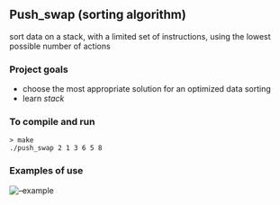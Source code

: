## Push_swap (sorting algorithm)
sort data on a stack, with a limited set of instructions, using
the lowest possible number of actions

### Project goals
- choose the most appropriate solution for an optimized data sorting
- learn *stack*

### To compile and run
```
> make
./push_swap 2 1 3 6 5 8
```

### Examples of use
![–example](/push_swap/example.jpg "example")
